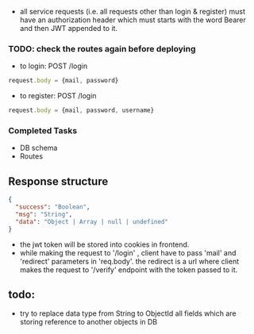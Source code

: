 * all service requests (i.e. all requests other than login & register) must have an authorization header which must
  starts with the word Bearer and then JWT appended to
  it.

### TODO: check the routes again before deploying

* to login: POST /login

```js
request.body = {mail, password}
```

* to register: POST /login

```js
request.body = {mail, password, username}
```

### Completed Tasks

* DB schema
* Routes

## Response structure

```json
{
  "success": "Boolean",
  "msg": "String",
  "data": "Object | Array | null | undefined"
}
```

* the jwt token will be stored into cookies in frontend.
* while making the request to '/login' , client have to pass 'mail' and 'redirect' parameters in 'req.body'. the
  redirect is a url where client makes the request to '/verify' endpoint with the token passed to it.
## todo:

* try to replace data type from String to ObjectId all fields which are storing reference to another objects in DB
